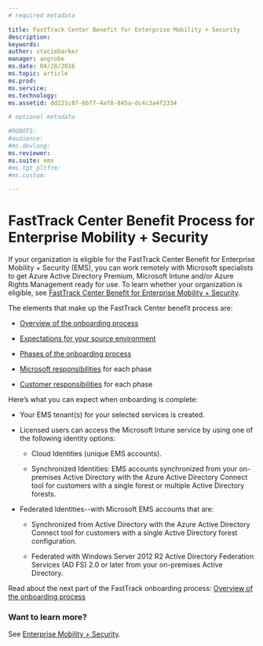 ```yaml
---
# required metadata

title: FastTrack Center Benefit for Enterprise Mobility + Security
description:
keywords:
author: staciebarker
manager: angrobe
ms.date: 04/28/2016
ms.topic: article
ms.prod:
ms.service:
ms.technology:
ms.assetid: dd221c87-6bf7-4af8-845a-dc4c3a4f2334

# optional metadata

#ROBOTS:
#audience:
#ms.devlang:
ms.reviewer: 
ms.suite: ems
#ms.tgt_pltfrm:
#ms.custom:

---
```


# FastTrack Center Benefit Process for Enterprise Mobility + Security
If your organization is eligible for the FastTrack Center Benefit for Enterprise Mobility + Security (EMS), you can work remotely with Microsoft specialists to get Azure Active Directory Premium, Microsoft Intune and/or Azure Rights Management ready for use. To learn whether your organization is eligible, see [FastTrack Center Benefit for Enterprise Mobility + Security](fasttrack-center-benefit-for-enterprise-mobility-suite-ems.md).


The elements that make up the FastTrack Center benefit process are: 

-   [Overview of the onboarding process](fasttrack-center-benefit-process-for-ems-overview.md)

-   [Expectations for your source environment](fasttrack-center-benefit-process-for-ems-environment-expectations.md)

-   [Phases of the onboarding process](fasttrack-center-benefit-process-for-ems-phases.md)

-   [Microsoft responsibilities](fasttrack-center-benefit-process-for-ems-microsoft-responsibilities.md) for each phase

-   [Customer responsibilities](fasttrack-center-benefit-process-for-ems-your-responsibilities.md) for each phase

Here’s what you can expect when onboarding is complete:

-   Your EMS tenant(s) for your selected services is created.

-   Licensed users can access the Microsoft Intune service by using one of the following identity options:

    -   Cloud Identities (unique EMS accounts).

    -   Synchronized Identities: EMS accounts synchronized from your on-premises Active Directory with  the Azure Active Directory Connect tool for customers with a single forest or multiple Active Directory forests.

-   Federated Identities--with Microsoft EMS accounts that are:

    -   Synchronized from Active Directory with the Azure Active Directory Connect tool for customers with a single Active Directory forest configuration.

    -   Federated with Windows Server 2012 R2 Active Directory Federation Services (AD FS) 2.0 or later from your on-premises Active Directory.

Read about the next part of the FastTrack onboarding process: [Overview of the onboarding process](fasttrack-center-benefit-process-for-ems-overview.md)

### Want to learn more?
See [Enterprise Mobility + Security](https://www.microsoft.com/en-us/server-cloud/enterprise-mobility/overview.aspx).

